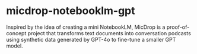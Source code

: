 # micdrop-notebooklm-gpt
Inspired by the idea of creating a mini NotebookLM, MicDrop is a proof-of-concept project that transforms text documents into conversation podcasts using synthetic data generated by GPT-4o to fine-tune a smaller GPT model.
